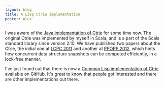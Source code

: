 ```yaml
---
layout: blog
title: A Lisp Ctrie implementation
poster: Alex
---
```



I was aware of the [Java implementation of Ctrie](https://github.com/romix/java-concurrent-hash-trie-map)
for some time now.
The original Ctrie was implemented by myself in Scala, and is a part of the Scala standard library since version 2.10.
We have published two papers about the Ctrie, the initial one at [LCPC 2011](http://lcpc11.cs.colostate.edu/)
and another at [PPOPP 2012](http://dynopt.org/ppopp-2012/), which hints how concurrent data structure snapshots can be computed efficiently,
in a lock-free manner.

I've just found out that there is now a [Common Lisp implementation of Ctrie](https://github.com/danlentz/cl-ctrie/)
available on GitHub.
It's great to know that people got interested and there are other implementations out there.





